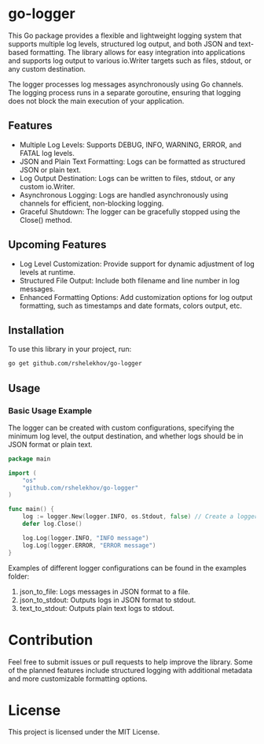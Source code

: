 # go-logger

This Go package provides a flexible and lightweight logging system that supports multiple log levels,
structured log output, and both JSON and text-based formatting. The library allows for easy integration
into applications and supports log output to various io.Writer targets such as files, stdout,
or any custom destination.

The logger processes log messages asynchronously using Go channels. The logging process runs in a separate
goroutine, ensuring that logging does not block the main execution of your application.

## Features
- Multiple Log Levels: Supports DEBUG, INFO, WARNING, ERROR, and FATAL log levels.
- JSON and Plain Text Formatting: Logs can be formatted as structured JSON or plain text.
- Log Output Destination: Logs can be written to files, stdout, or any custom io.Writer.
- Asynchronous Logging: Logs are handled asynchronously using channels for efficient, non-blocking logging.
- Graceful Shutdown: The logger can be gracefully stopped using the Close() method.

## Upcoming Features
- Log Level Customization: Provide support for dynamic adjustment of log levels at runtime.
- Structured File Output: Include both filename and line number in log messages.
- Enhanced Formatting Options: Add customization options for log output formatting, such as timestamps and date formats, colors output, etc.

## Installation
To use this library in your project, run:
```bash
go get github.com/rshelekhov/go-logger
```

## Usage

### Basic Usage Example

The logger can be created with custom configurations, specifying the minimum log level,
the output destination, and whether logs should be in JSON format or plain text.

```go
package main

import (
    "os"
    "github.com/rshelekhov/go-logger"
)

func main() {
    log := logger.New(logger.INFO, os.Stdout, false) // Create a logger for text output
    defer log.Close()

    log.Log(logger.INFO, "INFO message")
    log.Log(logger.ERROR, "ERROR message")
}
```

Examples of different logger configurations can be found in the examples folder:
1. json_to_file: Logs messages in JSON format to a file.
2. json_to_stdout: Outputs logs in JSON format to stdout.
3. text_to_stdout: Outputs plain text logs to stdout.

# Contribution

Feel free to submit issues or pull requests to help improve the library. Some of the planned features
include structured logging with additional metadata and more customizable formatting options.

# License

This project is licensed under the MIT License.